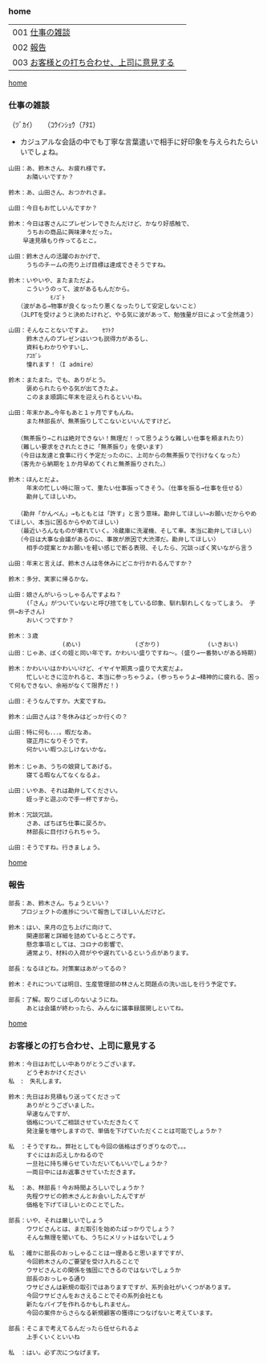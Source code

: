 ### home

|                                                                                   |     |
| --------------------------------------------------------------------------------- | --- |
| 001 [仕事の雑談](#仕事の雑談)                                                     |     |
| 002 [報告](#報告)                                                                 |     |
| 003 [お客様との打ち合わせ、上司に意見する](#お客様との打ち合わせ、上司に意見する) |     |

[home](#home)

### 仕事の雑談

（ﾂﾞｶｲ）　　（ｺｳｲﾝｼｮｳ（ｱﾀｴ）

- カジュアルな会話の中でも丁寧な言葉遣いで相手に好印象を与えられたらいいでしょね。

```
山田：あ、鈴木さん、お疲れ様です。
　　　お隣いいですか？

鈴木：あ、山田さん、おつかれさま。

山田：今日もお忙しいんですか？

鈴木：今日は客さんにプレゼンレできたんだけど、かなり好感触で、
　　　うちおの商品に興味津々だった。
    早速見積もり作ってるとこ。

山田：鈴木さんの活躍のおかげで、
　　　うちのチームの売り上げ目標は達成できそうですね。

鈴木：いやいや、またまただよ。
　　　こういうのって、波があるもんだから。
　　　　　　　ﾓﾉｺﾞﾄ
　　（波がある→物事が良くなったり悪くなったりして安定しないこと）
　　（JLPTを受けようと決めたけれど、やる気に波があって、勉強量が日によって全然違う）

山田：そんなことないですよ。   ｾﾂﾄｸ
　　　鈴木さんのプレゼンはいつも説得力があるし、
　　　資料もわかりやすいし、
　　　ｱｺｶﾞﾚ
　　　憧れます！（I admire）

鈴木：またまた。でも、ありがとう。
　　　褒められたらやる気が出てきたよ。
　　　このまま順調に年末を迎えられるといいね。

山田：年末かあ…今年もあと１ヶ月ですもんね。
　　　また林部長が、無茶振りしてこないといいんですけど。
　　
　　（無茶振り→これは絶対できない！無理だ！って思うような難しい仕事を頼まれたり）
　　（難しい要求をされたときに「無茶振り」を使います）
　　（今日は友達と食事に行く予定だったのに、上司からの無茶振りで行けなくなった）
　　（客先から納期を１か月早めてくれと無茶振りされた。）

鈴木：ほんとだよ。
　　　年末の忙しい時に限って、重たい仕事振ってきそう。（仕事を振る→仕事を任せる）
　　　勘弁してほしいわ。
　　　
　　（勘弁「かんべん」→もともとは「許す」と言う意味。勘弁してほしい→お願いだからやめてほしい、本当に困るからやめてほしい)
　　（最近いろんなものが壊れていく。冷蔵庫に洗濯機、そして車。本当に勘弁してほしい）
　　（今日は大事な会議があるのに、事故が原因で大渋滞だ。勘弁してほしい）
　　　相手の提案とかお願いを軽い感じで断る表現、そしたら、冗談っぽく笑いながら言う

山田：年末と言えば、鈴木さんは冬休みにどこか行かれるんですか？

鈴木：多分、実家に帰るかな。

山田：娘さんがいらっしゃるんですよね？　
　　　(「さん」がついていないと呼び捨てをしている印象、馴れ馴れしくなってしまう。　子供→お子さん)
　　　おいくつですか？

鈴木：３歳
　　　　　　　　　(めい)　　　　　　　　　(ざかり)　　　　　　　　(いきおい)
山田：じゃあ、ぼくの姪と同い年です。かわいい盛りですね～。(盛り→一番勢いがある時期)

鈴木：かわいいはかわいいけど、イヤイヤ期真っ盛りで大変だよ。
　　　忙しいときに泣かれると、本当に参っちゃうよ。(参っちゃうよ→精神的に疲れる、困って何もできない、余裕がなくて限界だ！)

山田：そうなんですか。大変ですね。

鈴木：山田さんは？冬休みはどっか行くの？

山田：特に何も．．．。暇だなあ。
　　　寝正月になりそうです。
　　　何かいい暇つぶしけないかな。　　
　
鈴木：じゃあ、うちの娘貸してあげる。
　　　寝てる暇なんてなくなるよ。

山田：いやあ、それは勘弁してください。
　　　姪っ子と遊ぶので手一杯ですから。

鈴木：冗談冗談。
　　　さあ、ぼちぼち仕事に戻ろか。
　　　林部長に目付けられちゃう。

山田：そうですね。行きましょう。

```

[home](#home)

### 報告

```
部長：あ、鈴木さん。ちょうといい？
　　プロジェクトの進捗について報告してほしいんだけど。

鈴木：はい、来月の立ち上げに向けて、
　　　関連部署と詳細を詰めているところです。
　　　懸念事項としては、コロナの影響で、
　　　通常より、材料の入荷がやや遅れているという点があります。

部長：なるほどね。対策案はあがってるの？

鈴木：それについては明日、生産管理部の林さんと問題点の洗い出しを行う予定です。

部長：了解。取りこぼしのないようにね。
　　　あとは会議が終わったら、みんなに議事録展開しといてね。
```

[home](#home)

### お客様との打ち合わせ、上司に意見する

```
鈴木：今日はお忙しい中ありがとうございます。
　　　どうぞおかけください
私　:　失礼します。

鈴木：先日はお見積もり送ってくださって
　　　ありがとうございました。
　　　早速なんですが、
　　　価格についてご相談させていただきたくて
　　　発注量を増やしますので、単価を下げていただくことは可能でしょうか？

私　：そうですね。。弊社としても今回の価格はぎりぎりなので。。。
　　　すぐにはお応えしかねるので
　　　一旦社に持ち帰らせていただいてもいいでしょうか？
　　　一両日中にはお返事させていただきます。

私　：あ、林部長！今お時間よろしいでしょうか？
　　　先程ウサビの鈴木さんとお会いしたんですが
　　　価格を下げてほしいとのことでした。

部長：いや、それは厳しいでしょう
　　　ウワビさんとは、まだ取引を始めたばっかりでしょう？
　　　そんな無理を聞いても、うちにメリットはないでしょう

私　：確かに部長のおっしゃることは一理あると思いますですが、
　　　今回鈴木さんのご要望を受け入れることで
　　　ウサビさんとの関係を強固にできるのではないでしょうか
　　　部長のおっしゃる通り
　　　ウサビさんは新規の取引ではありますですが、系列会社がいくつがあります。
　　　今回ワサビさんをおさえることでその系列会社とも
　　　新たなパイプを作れるかもしれません。
　　　今回の案件からさらなる新規顧客の獲得につなげないと考えています。

部長：そこまで考えてるんだったら任せられるよ
　　　上手くいくといいね

私　：はい。必ず次につなげます。
```
